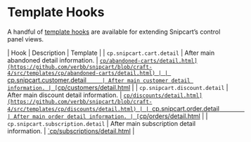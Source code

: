 # Template Hooks
A handful of [template hooks](https://craftcms.com/docs/4.x/extend/template-hooks.md) are available for extending Snipcart’s control panel views.

| Hook                              | Description      | Template |
| `cp.snipcart.cart.detail`         | After main abandoned detail information. | [`cp/abandoned-carts/detail.html](https://github.com/verbb/snipcart/blob/craft-4/src/templates/cp/abandoned-carts/detail.html) |
| `cp.snipcart.customer.detail`     | After main customer detail information. | [`cp/customers/detail.html](https://github.com/verbb/snipcart/blob/craft-4/src/templates/cp/customers/detail.html) |
| `cp.snipcart.discount.detail`     | After main discount detail information. | [`cp/discounts/detail.html](https://github.com/verbb/snipcart/blob/craft-4/src/templates/cp/discounts/detail.html) |
| `cp.snipcart.order.detail`        | After main order detail information. | [`cp/orders/detail.html](https://github.com/verbb/snipcart/blob/craft-4/src/templates/cp/orders/detail.html) |
| `cp.snipcart.subscription.detail` | After main subscription detail information. | [`cp/subscriptions/detail.html](https://github.com/verbb/snipcart/blob/craft-4/src/templates/cp/subscriptions/detail.html) |